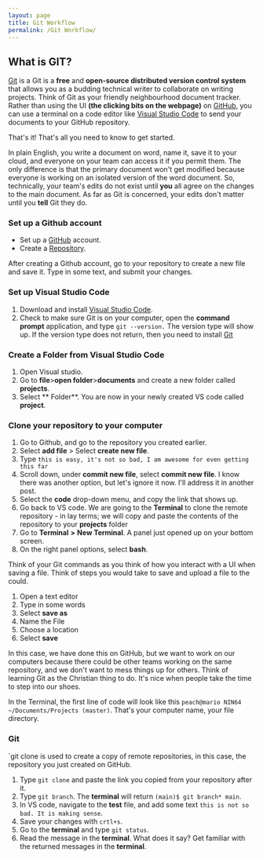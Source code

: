 ```yaml
---
layout: page
title: Git Workflow
permalink: /Git Workflow/
---
```


## What is GIT?

[Git](https://git-scm.com/) is a Git is a **free** and **open-source distributed version control system** that allows you as a budding technical writer to collaborate on writing projects. Think of Git as your friendly neighbourhood document tracker. Rather than using the UI **(the clicking bits on the webpage)** on [GitHub](https://github.com/), you can use a terminal on a code editor like [Visual Studio Code](https://code.visualstudio.com/) to send your documents to your GitHub repository. 

That's it! That's all you need to know to get started. 

In plain English, you write a document on word, name it, save it to your cloud, and everyone on your team can access it if you permit them. The only difference is that the primary document won't get modified because everyone is working on an isolated version of the word document. So, technically, your team's edits do not exist until ****you**** all agree on the changes to the main document. As far as Git is concerned,  your edits don't matter until you ****tell**** Git they do.

### Set up a Github account 

- Set up a [GitHub](https://github.com/signup?ref_cta=Sign+up&ref_loc=header+logged+out&ref_page=%2F&source=header-home) account. 
- Create a [Repository](https://docs.github.com/en/repositories/creating-and-managing-repositories/creating-a-new-repository).

After creating a Github account, go to your repository to create a new file and save it. Type in some text, and submit your changes. 

### Set up Visual Studio Code 

1. Download and install [Visual Studio Code](https://code.visualstudio.com/).
2. Check to make sure Git is on your computer, open the **command prompt** application, and type `git --version.` The version type will show up. If the version type does not return, then you need to install [Git](https://git-scm.com/book/en/v2/Getting-Started-Installing-Git)

### Create a Folder from Visual Studio Code
1. Open Visual studio.
2. Go to **file**>**open folder**>**documents** and create a new folder called **projects**.
3. Select ** Folder**. You are now in your newly created VS code called **project**.

### Clone your repository to your computer 
1. Go to Github, and go to the repository you created earlier.
2. Select **add file** > Select **create new file**.
3. Type `this is easy, it's not so bad, I am awesome for even getting this far`
4. Scroll down, under **commit new file**, select **commit new file**. I know there was another option, but let's ignore it now. I'll address it in another post.
5. Select the **code** drop-down menu, and copy the link that shows up. 
6. Go back to VS code. We are going to the **Terminal** to clone the remote repository - in lay terms; we will copy and paste the contents of the repository to your **projects** folder
7. Go to **Terminal** **>** **New Terminal**. A panel just opened up on your bottom screen. 
8. On the right panel options, select **bash**.

Think of your Git commands as you think of how you interact with a UI when saving a file. Think of steps you would take to save and upload a file to the could. 
1. Open a text editor
2. Type in some words 
3. Select **save as**
4. Name the File 
5. Choose a location 
6. Select **save**

In this case, we have done this on GitHub, but we want to work on our computers because there could be other teams working on the same repository, and we don't want to mess things up for others. Think of learning Git as the Christian thing to do. It's nice when people take the time to step into our shoes.

In the Terminal, the first line of code will look like this `peach@mario NIN64 ~/Documents/Projects (master)`. That's your computer name, your file directory. 

### Git

`git clone is used to create a copy of remote repositories, in this case, the repository you just created on GitHub.

1. Type `git clone` and paste the link you copied from your repository after it.
2. Type `git branch`. The **terminal** will return `(main)$ git branch* main`. 
3. In VS code,  navigate to the **test** file, and add some text `this is not so bad. It is making sense`.
4. Save your changes with `crtl+s`.
5. Go to the **terminal** and type `git status`.
6. Read the message in the **terminal**. What does it say? Get familiar with the returned messages in the **terminal**.
















